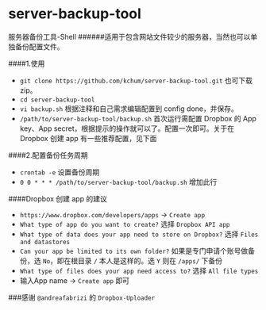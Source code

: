 server-backup-tool
===================

服务器备份工具-Shell
######适用于包含网站文件较少的服务器，当然也可以单独备份配置文件。

####1.使用
+ `git clone https://github.com/kchum/server-backup-tool.git` 也可下载zip。
+ `cd server-backup-tool`
+ `vi backup.sh` 根据注释和自己需求编辑配置到 config done，并保存。
+ `/path/to/server-backup-tool/backup.sh` 首次运行需配置 Dropbox 的 App key、App secret，根据提示的操作就可以了。配置一次即可。关于在 Dropbox 创建 app 有一些推荐配置，见下面

####2.配置备份任务周期
+ `crontab -e` 设置备份周期
+ `0 0 * * * /path/to/server-backup-tool/backup.sh` 增加此行

####Dropbox 创建 app 的建议
+ `https://www.dropbox.com/developers/apps` -> `Create app`
+ `What type of app do you want to create?` 选择 `Dropbox API app` 
+ `What type of data does your app need to store on Dropbox?` 选择 `Files and datastores`
+ `Can your app be limited to its own folder?` 如果是专门申请个账号做备份，选 `No`，即在根目录 `/` 本人是这样的。选 `Y` 则在 `/apps/` 下备份
+ `What type of files does your app need access to?` 选择 `All file types`
+ 输入App name -> `Create app` 即可 

###感谢
`@andreafabrizi` 的 `Dropbox-Uploader`
